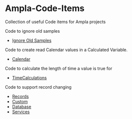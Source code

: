 Ampla-Code-Items
================

Collection of useful Code items for Ampla projects

Code to ignore old samples

* [Ignore Old Samples](/Ignore%20Old%20Samples)

Code to create read Calendar values in a Calculated Variable. 

* [Calendar](/Calendar)

Code to calculate the length of time a value is true for

* [TimeCalculations](/TimeCalculations)

Code to support record changing

* [Records](/Records)
* [Custom](/Custom)
* [Database](/Database)
* [Services](/Services)

